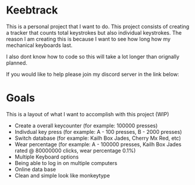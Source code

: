 # Keebtrack
This is a personal project that I want to do. This project consists of creating a tracker that counts total keystrokes but also individual keystrokes. The reason I am creating this is because I want to see how long how my mechanical keyboards last.

I also dont know how to code so this will take a lot longer than orignally planned.

If you would like to help please join my discord server in the link below:

# Goals

This is a layout of what I want to accomplish with this project (WIP)
- Create a overall keycounter (for example: 100000 presses)
- Indivdual key press (for example: A - 100 presses, B - 2000 presses)
- Switch database (for example: Kailh Box Jades, Cherry Mx Red, etc)
- Wear percentage (for example: A - 100000 presses, Kailh Box Jades rated @ 80000000 clicks, wear percentage 0.1%)
- Multiple Keyboard options
- Being able to log in on multiple computers
- Online data base
- Clean and simple look like monkeytype
